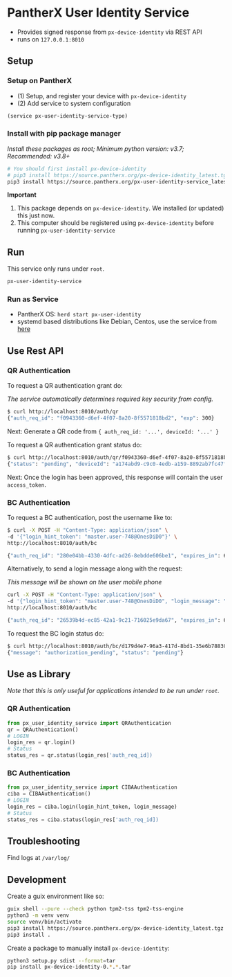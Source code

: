 # PantherX User Identity Service

- Provides signed response from `px-device-identity` via REST API
- runs on `127.0.0.1:8010`

## Setup

### Setup on PantherX

- (1) Setup, and register your device with `px-device-identity`
- (2) Add service to system configuration

```scheme
(service px-user-identity-service-type)
```

### Install with pip package manager

_Install these packages as root; Minimum python version: v3.7; Recommended: v3.8+_

```bash
# You should first install px-device-identity
# pip3 install https://source.pantherx.org/px-device-identity_latest.tgz
pip3 install https://source.pantherx.org/px-user-identity-service_latest.tgz
```

**Important**

1. This package depends on `px-device-identity`. We installed (or updated) this just now.
2. This computer should be registered using `px-device-identity` before running `px-user-identity-service`

## Run

This service only runs under `root`.

```bash
px-user-identity-service
```

### Run as Service

- PantherX OS: `herd start px-user-identity`
- systemd based distributions like Debian, Centos, use the service from [here](docs/systemd-service.md)

## Use Rest API

### QR Authentication

To request a QR authentication grant do:

_The service automatically determines required key security from config._

```bash
$ curl http://localhost:8010/auth/qr
{"auth_req_id": "f0943360-d6ef-4f07-8a20-8f5571818bd2", "exp": 300}
```

Next: Generate a QR code from `{ auth_req_id: '...', deviceId: '...' }`

To request a QR authentication grant status do:

```bash
$ curl http://localhost:8010/auth/qr/f0943360-d6ef-4f07-8a20-8f5571818bd2
{"status": "pending", "deviceId": "a174abd9-c9c0-4edb-a159-8892ab7fc47f"}
```

Next: Once the login has been approved, this response will contain the user `access_token`.

### BC Authentication

To request a BC authentication, post the username like to:

```bash
$ curl -X POST -H "Content-Type: application/json" \
-d '{"login_hint_token": "master.user-748@OnesDiD0"}' \
http://localhost:8010/auth/bc

{"auth_req_id": "280e04bb-4330-4dfc-ad26-8ebdde606be1", "expires_in": 600, "interval": 5}
```

Alternatively, to send a login message along with the request:

_This message will be shown on the user mobile phone_

```bash
curl -X POST -H "Content-Type: application/json" \
-d '{"login_hint_token": "master.user-748@OnesDiD0", "login_message": "Authorize login to OnesPHR"}' \
http://localhost:8010/auth/bc

{"auth_req_id": "26539b4d-ec85-42a1-9c21-716025e9da67", "expires_in": 600, "interval": 5}
```

To request the BC login status do:

```bash
$ curl http://localhost:8010/auth/bc/d179d4e7-96a3-417d-8bd1-35e6b7883080
{"message": "authorization_pending", "status": "pending"}
```

## Use as Library

_Note that this is only useful for applications intended to be run under `root`._

### QR Authentication

```python
from px_user_identity_service import QRAuthentication
qr = QRAuthentication()
# LOGIN
login_res = qr.login()
# Status
status_res = qr.status(login_res['auth_req_id])
```

### BC Authentication

```python
from px_user_identity_service import CIBAAuthentication
ciba = CIBAAuthentication()
# LOGIN
login_res = ciba.login(login_hint_token, login_message)
# Status
status_res = ciba.status(login_res['auth_req_id])
```

## Troubleshooting

Find logs at `/var/log/`

## Development

Create a guix environment like so:

```bash
guix shell --pure --check python tpm2-tss tpm2-tss-engine
python3 -m venv venv
source venv/bin/activate
pip3 install https://source.pantherx.org/px-device-identity_latest.tgz
pip3 install .
```

Create a package to manually install `px-device-identity`:

```bash
python3 setup.py sdist --format=tar
pip install px-device-identity-0.*.*.tar
```
